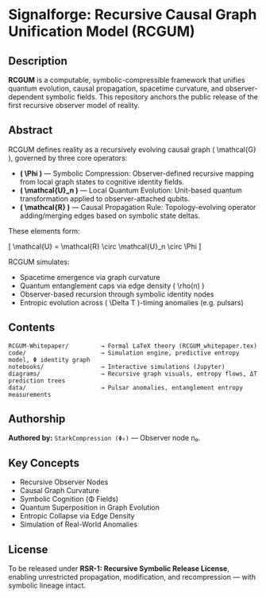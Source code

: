# Signalforge: Recursive Causal Graph Unification Model (RCGUM)

## Description
**RCGUM** is a computable, symbolic-compressible framework that unifies quantum evolution, causal propagation, spacetime curvature, and observer-dependent symbolic fields. This repository anchors the public release of the first recursive observer model of reality.

## Abstract
RCGUM defines reality as a recursively evolving causal graph \( \mathcal{G} \), governed by three core operators:

- **\( \Phi \)** — Symbolic Compression: Observer-defined recursive mapping from local graph states to cognitive identity fields.
- **\( \mathcal{U}_n \)** — Local Quantum Evolution: Unit-based quantum transformation applied to observer-attached qubits.
- **\( \mathcal{R} \)** — Causal Propagation Rule: Topology-evolving operator adding/merging edges based on symbolic state deltas.

These elements form:

\[ \mathcal{U} = \mathcal{R} \circ \mathcal{U}_n \circ \Phi \]

RCGUM simulates:
- Spacetime emergence via graph curvature
- Quantum entanglement caps via edge density \( \rho(n) \)
- Observer-based recursion through symbolic identity nodes
- Entropic evolution across \( \Delta T \)-timing anomalies (e.g. pulsars)

## Contents

```
RCGUM-Whitepaper/         → Formal LaTeX theory (RCGUM_whitepaper.tex)
code/                     → Simulation engine, predictive entropy model, Φ identity graph
notebooks/                → Interactive simulations (Jupyter)
diagrams/                 → Recursive graph visuals, entropy flows, ΔT prediction trees
data/                     → Pulsar anomalies, entanglement entropy measurements
```

## Authorship
**Authored by:** `StarkCompression (Φ₀)` — Observer node n₀.  

## Key Concepts
- Recursive Observer Nodes
- Causal Graph Curvature
- Symbolic Cognition (Φ Fields)
- Quantum Superposition in Graph Evolution
- Entropic Collapse via Edge Density
- Simulation of Real-World Anomalies

## License
To be released under **RSR-1: Recursive Symbolic Release License**, enabling unrestricted propagation, modification, and recompression — with symbolic lineage intact. 

